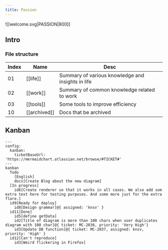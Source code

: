 ```yaml
---
title: Passion
---
```


![[welcome.svg|PASSION|800]]

## Intro

### File structure

| Index | Name         | Desc                                              |
| ----- | ------------ | ------------------------------------------------- |
| 01    | [[life]]     | Summary of various knowledge and insights in life |
| 02    | [[work]]     | Summary of common knowledge related to work       |
| 03    | [[tools]]    | Some tools to improve efficiency                  |
| 10    | [[archived]] | Docs that be archived                             |

## Kanban

```mermaid
---
config:
  kanban:
    ticketBaseUrl: 'https://mermaidchart.atlassian.net/browse/#TICKET#'
---
kanban
  Todo
    [English]
    docs[Create Blog about the new diagram]
  [In progress]
    id6[Create renderer so that it works in all cases. We also add som extra text here for testing purposes. And some more just for the extra flare.]
  id9[Ready for deploy]
    id8[Design grammar]@{ assigned: 'knsv' }
  id11[Done]
    id5[define getData]
    id2[Title of diagram is more than 100 chars when user duplicates diagram with 100 char]@{ ticket: MC-2036, priority: 'Very High'}
    id3[Update DB function]@{ ticket: MC-2037, assigned: knsv, priority: 'High' }
  id12[Can't reproduce]
    id3[Weird flickering in Firefox]
```
